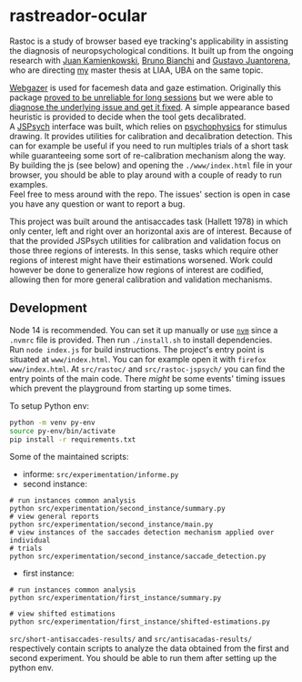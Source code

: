# rastreador-ocular

Rastoc is a study of browser based eye tracking's applicability in assisting the
diagnosis of neuropsychological conditions.
It built up from the ongoing research with
[Juan Kamienkowski](https://liaa.dc.uba.ar/juan-kamienkowski/),
[Bruno Bianchi](https://liaa.dc.uba.ar/bruno-bianchi-en/) and
[Gustavo Juantorena](https://liaa.dc.uba.ar/gustavo-juantorena-en/), who are
directing [my](https://liaa.dc.uba.ar/francisco-figari-en/) master thesis at
LIAA, UBA on the same topic.

[Webgazer](https://webgazer.cs.brown.edu/) is used for facemesh data and gaze
estimation.
Originally this package [proved to be unreliable for long sessions](
https://github.com/brownhci/WebGazer/issues/171
) but we were able to [diagnose the underlying issue and get it fixed](
https://github.com/jspsych/jsPsych/discussions/2490
).
A simple appearance based heuristic is provided to decide when the tool gets
decalibrated.  
A [JSPsych](https://www.jspsych.org/7.1/) interface was built, which relies on
[psychophysics](https://jspsychophysics.hes.kyushu-u.ac.jp/) for stimulus
drawing.
It provides utilities for calibration and decalibration detection.
This can for example be useful if you need to run multiples trials of a short
task while guaranteeing some sort of re-calibration mechanism along the way.  
By building the js (see below) and opening the `./www/index.html` file in your
browser, you should be able to play around with a couple of ready to run
examples.  
Feel free to mess around with the repo.
The issues' section is open in case you have any question or want to report a
bug.

This project was built around the antisaccades task (Hallett 1978) in which
only center, left and right over an horizontal axis are of interest. Because of
that the provided JSPsych utilities for calibration and validation focus on
those three regions of interests. In this sense, tasks which require other
regions of interest might have their estimations worsened. Work could however
be done to generalize how regions of interest are codified, allowing then for
more general calibration and validation mechanisms.

## Development

Node 14 is recommended.
You can set it up manually or use [`nvm`](https://github.com/nvm-sh/nvm) since a
`.nvmrc` file is provided.
Then run `./install.sh` to install dependencies.  
Run `node index.js` for build instructions.
The project's entry point is situated at `www/index.html`.
You can for example open it with `firefox www/index.html`.
At `src/rastoc/` and `src/rastoc-jspsych/` you can find the entry points of the
main code.
There _might_ be some events' timing issues which prevent the playground from
starting up some times.

To setup Python env:
```sh
python -m venv py-env
source py-env/bin/activate
pip install -r requirements.txt
```  

Some of the maintained scripts:
- informe: `src/experimentation/informe.py`
- second instance:
```
# run instances common analysis
python src/experimentation/second_instance/summary.py
# view general reports
python src/experimentation/second_instance/main.py
# view instances of the saccades detection mechanism applied over individual
# trials
python src/experimentation/second_instance/saccade_detection.py
```
- first instance:
```
# run instances common analysis
python src/experimentation/first_instance/summary.py

# view shifted estimations
python src/experimentation/first_instance/shifted-estimations.py
```


`src/short-antisaccades-results/` and `src/antisacadas-results/` respectively
contain scripts to analyze the data obtained from the first and second
experiment.
You should be able to run them after setting up the python env.
